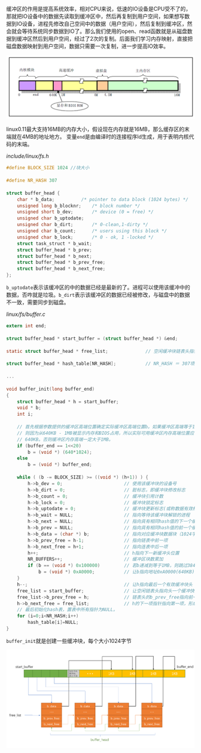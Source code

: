 缓冲区的作用是提高系统效率，相对CPU来说，低速的IO设备是CPU受不了的，那就把IO设备中的数据先读取到缓冲区中，然后再复制到用户空间，如果想写数据到IO设备，进程先修改自己空间中的数据（用户空间），然后复制到缓冲区，然会就会等待系统同步数据到IO了。那么我们使用的open、read函数就是从磁盘数据到缓冲区然后到用户空间，经过了2次的复制。后面我们学习内存映射，直接把磁盘数据映射到用户空间，数据只需要一次复制，进一步提高IO效率。

![image-20210925232221747](img/image-20210925232221747.png)

linux0.11最大支持16MB的内存大小，假设现在内存就是16MB，那么缓存区的末端就在4MB的地址地方。 变量`end`是由编译时的连接程序ld生成，用于表明内核代码的末端。



*include/linux/fs.h*

```c
#define BLOCK_SIZE 1024 //块大小

#define NR_HASH 307

struct buffer_head {
	char * b_data;			/* pointer to data block (1024 bytes) */
	unsigned long b_blocknr;	/* block number */
	unsigned short b_dev;		/* device (0 = free) */
	unsigned char b_uptodate;
	unsigned char b_dirt;		/* 0-clean,1-dirty */
	unsigned char b_count;		/* users using this block */
	unsigned char b_lock;		/* 0 - ok, 1 -locked */
	struct task_struct * b_wait;
	struct buffer_head * b_prev;
	struct buffer_head * b_next;
	struct buffer_head * b_prev_free;
	struct buffer_head * b_next_free;
};
```

`b_uptodate`表示该缓冲区的中的数据已经是最新的了。进程可以使用该缓冲中的数据，否咋就是垃圾。`b_dirt`表示该缓冲区的数据已经被修改，与磁盘中的数据不一致，需要同步到磁盘。



*linux/fs/buffer.c*

```c
extern int end;

struct buffer_head * start_buffer = (struct buffer_head *) &end;

static struct buffer_head * free_list;              // 空闲缓冲块链表头指针

struct buffer_head * hash_table[NR_HASH];           // NR_HASH ＝ 307项

...

void buffer_init(long buffer_end)
{
	struct buffer_head * h = start_buffer;
	void * b;
	int i;

    // 首先根据参数提供的缓冲区高端位置确定实际缓冲区高端位置b。如果缓冲区高端等于1MB，
    // 则因为从640KB - 1MB被显示内存和BIOS占用，所以实际可用缓冲区内存高端位置应该是
    // 640KB。否则缓冲区内存高端一定大于1MB。
	if (buffer_end == 1<<20)
		b = (void *) (640*1024);
	else
		b = (void *) buffer_end;
 
	while ( (b -= BLOCK_SIZE) >= ((void *) (h+1)) ) {
		h->b_dev = 0;                       // 使用该缓冲块的设备号
		h->b_dirt = 0;                      // 脏标志，即缓冲块修改标志
		h->b_count = 0;                     // 缓冲块引用计数
		h->b_lock = 0;                      // 缓冲块锁定标志
		h->b_uptodate = 0;                  // 缓冲块更新标志(或称数据有效标志)
		h->b_wait = NULL;                   // 指向等待该缓冲块解锁的进程
		h->b_next = NULL;                   // 指向具有相同hash值的下一个缓冲头
		h->b_prev = NULL;                   // 指向具有相同hash值的前一个缓冲头
		h->b_data = (char *) b;             // 指向对应缓冲块数据块（1024字节）
		h->b_prev_free = h-1;               // 指向链表中前一项
		h->b_next_free = h+1;               // 指向连表中后一项
		h++;                                // h指向下一新缓冲头位置
		NR_BUFFERS++;                       // 缓冲区块数累加
		if (b == (void *) 0x100000)         // 若b递减到等于1MB，则跳过384KB
			b = (void *) 0xA0000;           // 让b指向地址0xA0000(640KB)处
	}
	h--;                                    // 让h指向最后一个有效缓冲块头
	free_list = start_buffer;               // 让空闲链表头指向头一个缓冲快
	free_list->b_prev_free = h;             // 链表头的b_prev_free指向前一项(即最后一项)。
	h->b_next_free = free_list;             // h的下一项指针指向第一项，形成一个环链
    // 最后初始化hash表，置表中所有指针为NULL。
	for (i=0;i<NR_HASH;i++)
		hash_table[i]=NULL;
}
```

`buffer_init`就是创建一些缓冲块，每个大小1024字节

![image-20210926002011530](img/image-20210926002011530.png)

